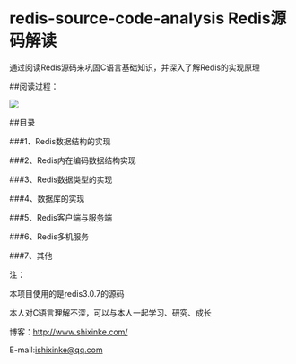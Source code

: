# redis-source-code-analysis Redis源码解读

通过阅读Redis源码来巩固C语言基础知识，并深入了解Redis的实现原理

##阅读过程：

![](http://www.shixinke.com/zb_users/upload/2016/08/201608101470822273144739.png)

##目录

###1、Redis数据结构的实现

###2、Redis内在编码数据结构实现

###3、Redis数据类型的实现

###4、数据库的实现

###5、Redis客户端与服务端

###6、Redis多机服务

###7、其他

注：

本项目使用的是redis3.0.7的源码

本人对C语言理解不深，可以与本人一起学习、研究、成长

博客：http://www.shixinke.com/

E-mail:ishixinke@qq.com

